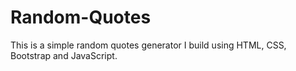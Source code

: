 # Random-Quotes
This is a simple random quotes generator I build using HTML, CSS, Bootstrap and JavaScript.
